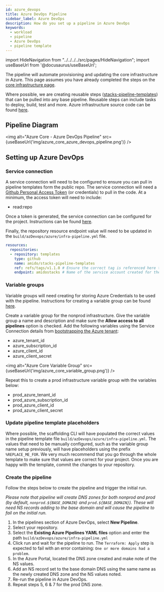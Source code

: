 ```yaml
---
id: azure_devops
title: Azure DevOps Pipeline
sidebar_label: Azure DevOps
description: How do you set up a pipeline in Azure DevOps
keywords:
  - workload
  - pipeline
  - Azure DevOps
  - pipeline template
---
```


import HideNavigation  from "../../../../src/pages/HideNavigation";
import useBaseUrl from '@docusaurus/useBaseUrl';

The pipeline will automate provisioning and updating the core infrastructure in Azure. This page assumes you have already completed the steps on the [core infrastructure page](../core_infrastructure.md).

Where possible, we are creating reusable steps ([stacks-pipeline-templates](https://github.com/amido/stacks-pipeline-templates)) that can be pulled into any base pipeline. Reusable steps can include tasks to deploy, build, test and more.
Azure infrastructure source code can be found [here](https://github.com/amido/stacks-infrastructure-aks).

## Pipeline Diagram

<img alt="Azure Core - Azure DevOps Pipeline" src={useBaseUrl('img/azure_core_azure_devops_pipeline.png')} />

## Setting up Azure DevOps

### Service connection

A service connection will need to be configured to ensure you can pull in pipeline templates form the public repo. The service connection will need a [Github Personal Access Token](https://github.com/settings/tokens) (or credentials) to pull in the code. At a minimum, the access token will need to include:

* read:repo

Once a token is generated, the service connection can be configured for the project. Instructions can be found [here](https://docs.microsoft.com/en-us/azure/devops/pipelines/library/service-endpoints?view=azure-devops&tabs=yaml#create-a-service-connection).

Finally, the repository resource endpoint value will need to be updated in the `build/azDevops/azure/infra-pipeline.yml` file.

```yaml
resources:
  repositories:
  - repository: templates
    type: github
    name: amido/stacks-pipeline-templates
    ref: refs/tags/v1.1.0 # Ensure the correct tag is referenced here to ensure version control
    endpoint: amidostacks # Name of the service account created for the connection to GitHub from Azure DevOps
```

### Variable groups

Variable groups will need creating for storing Azure Credentials to be used with the pipeline. Instructions for creating a variable group can be found [here](https://docs.microsoft.com/en-us/azure/devops/pipelines/library/variable-groups?view=azure-devops&tabs=classic#create-a-variable-group).

Create a variable group for the nonprod infrastructure. Give the variable group a name and description and make sure the **Allow access to all pipelines** option is checked. Add the following variables using the Service Connection details from [bootstrapping the Azure tenant](../core_infrastructure.md#bootstrap-the-azure-tenant):

* azure_tenant_id
* azure_subscription_id
* azure_client_id
* azure_client_secret

<img alt="Azure Core Variable Group" src={useBaseUrl('img/azure_core_variable_group.png')} />

Repeat this to create a prod infrastructure variable group with the variables below:

* prod_azure_tenant_id
* prod_azure_subscription_id
* prod_azure_client_id
* prod_azure_client_secret

### Update pipeline template placeholders

Where possible, the scaffolding CLI will have populated the correct values in the pipeline template file `build/azDevops/azure/infra-pipeline.yml`. The values that need to be manually configured, such as the variable group name setup previously, will have placeholders using the prefix `%REPLACE_ME_FOR`. We very much recommend that you go through the whole template to make sure that values are correct for your project. Once you are happy with the template, commit the changes to your repository.

### Create the pipeline

Follow the steps below to create the pipeline and trigger the initial run.

*Please note that pipeline will create DNS zones for both nonprod and prod (by default, `nonprod.${BASE_DOMAIN}` and `prod.${BASE_DOMAIN}`). These will need NS records adding to the base domain and will cause the pipeline to fail on the initial run.*

1. In the pipelines section of Azure DevOps, select **New Pipeline**.
2. Select your repository.
3. Select the **Existing Azure Pipelines YAML files** option and enter the path `build/azDevops/azure/infra-pipeline.yml`
4. Click run and wait for the pipeline to run. The `Terraform: Apply` step is expected to fail with an error containing: `One or more domains had a problem`.
5. In the Azure Portal, located the DNS zone created and make note of the NS values.
6. Add an NS record set to the base domain DNS using the same name as the newly created DNS zone and the NS values noted.
7. Re-run the pipeline in Azure DevOps.
8. Repeat steps 5, 6 & 7 for the prod DNS zone.

<HideNavigation next />
